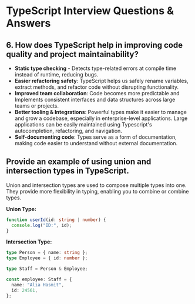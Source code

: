 # TypeScript Interview Questions & Answers

## 6. How does TypeScript help in improving code quality and project maintainability?

- **Static type checking** - Detects type-related errors at compile time instead of runtime, reducing bugs.
- **Easier refactoring safety**: TypeScript helps us safely rename variables, extract methods, and refactor code without disrupting functionality.
- **Improved team collaboration**: Code becomes more predictable and Implements consistent interfaces and data structures across large teams or projects.
- **Better tooling & Integrations**: Powerful types make it easier to manage and grow a codebase, especially in enterprise-level applications. Large applications can be easily maintained using Typescript's autocompletion, refactoring, and navigation.
- **Self-documenting code**: Types serve as a form of documentation, making code easier to understand without external documentation.

## Provide an example of using union and intersection types in TypeScript.

Union and intersection types are used to compose multiple types into one. They provide more flexibility in typing, enabling you to combine or combine types.

**Union Type:**

```ts
function userId(id: string | number) {
  console.log("ID:", id);
}
```

**Intersection Type:**

```ts
type Person = { name: string };
type Employee = { id: number };

type Staff = Person & Employee;

const employee: Staff = {
  name: "Alia Hasmit",
  id: 24561,
};
```
